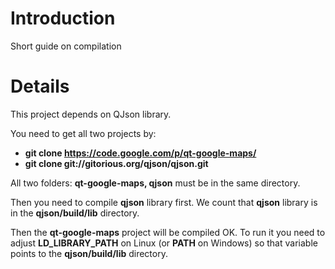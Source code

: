 # Introduction #

Short guide on compilation


# Details #

This project depends on QJson library.

You need to get all two projects by:

  * **git clone https://code.google.com/p/qt-google-maps/**
  * **git clone git://gitorious.org/qjson/qjson.git**

All two folders: **qt-google-maps, qjson** must be in the same directory.

Then you need to compile **qjson** library first.
We count that **qjson** library is in the **qjson/build/lib** directory.


Then the **qt-google-maps** project will be compiled OK. To run it you need to adjust **LD\_LIBRARY\_PATH** on Linux (or **PATH** on Windows) so that variable points to the **qjson/build/lib** directory.